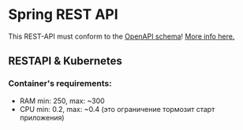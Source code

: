 # Spring REST API

This REST-API must conform to the [OpenAPI schema](src/main/resources/Open_API/openapi.yaml)!
[More info here.](src/main/resources/Open_API/OpenAPI.md)




## RESTAPI & Kubernetes

### Container's requirements:
- RAM min: 250, max: ~300
- CPU min: 0.2, max: ~0.4 (это ограничение тормозит старт приложения)


